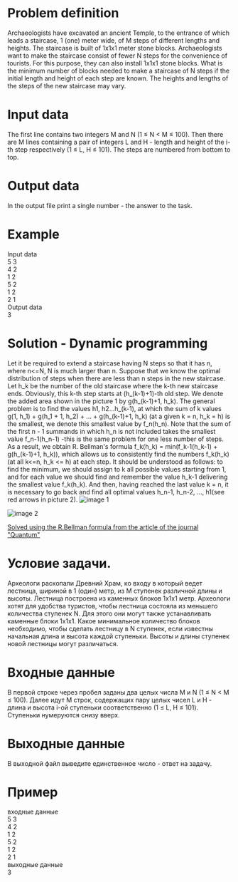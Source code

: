 # Problem definition
Archaeologists have excavated an ancient Temple, to the entrance of which leads a staircase, 1 (one) meter wide, of M steps of different lengths and heights. The staircase is built of 1x1x1 meter stone blocks. Archaeologists want to make the staircase consist of fewer N steps for the convenience of tourists. For this purpose, they can also install 1x1x1 stone blocks. What is the minimum number of blocks needed to make a staircase of N steps if the initial length and height of each step are known. The heights and lengths of the steps of the new staircase may vary.

# Input data
The first line contains two integers M and N (1 ≤ N < M ≤ 100). Then there are M lines containing a pair of integers L and H - length and height of the i-th step respectively (1 ≤ L, H ≤ 101). The steps are numbered from bottom to top.

# Output data
In the output file print a single number - the answer to the task.

# Example
Input data  
5 3  
4 2  
1 2  
5 2  
1 2  
2 1  
Output data   
3

# Solution - Dynamic programming
Let it be required to extend a staircase having N steps so that it has n, where n<=N, N is much larger than n. Suppose that we know the optimal distribution of steps when there are less than n steps in the new staircase. Let h_k be the number of the old staircase where the k-th new staircase ends. Obviously, this k-th step starts at (h_(k-1)+1)-th old step. We denote the added area shown in the picture 1 by g(h_(k-1)+1, h_k). The general problem is to find the values h1, h2...h_(k-1), at which the sum of k values g(1, h_1) + g(h_1 + 1, h_2) + ... + g(h_(k-1)+1, h_k) (at a given k = n, h_k = h) is the smallest, we denote this smallest value by f_n(h_n). Note that the sum of the first n - 1 summands in which h_n is not included takes the smallest value f_n-1(h_n-1) -this is the same problem for one less number of steps.   
As a result, we obtain R. Bellman's formula f_k(h_k) = min(f_k-1(h_k-1) + g(h_(k-1)+1, h_k)), which allows us to consistently find the numbers f_k(h_k) (at all k<=n, h_k <= h) at each step. It should be understood as follows: to find the minimum, we should assign to k all possible values starting from 1, and for each value we should find and remember the value h_k-1 delivering the smallest value f_k(h_k). And then, having reached the last value k = n, it is necessary to go back and find all optimal values h_n-1, h_n-2, ..., h1(see red arrows in picture 2).
![image 1](https://github.com/kozhinae/programming/assets/89837526/2593c746-4fcf-4024-ac41-553f5a057a50)

![image 2](https://github.com/kozhinae/programming/assets/89837526/febc8703-97d6-4af8-83c7-704c456e4a3c)

[Solved using the R.Bellman formula from the article of the journal "Quantum"](http://kvant.mccme.ru/1991/10/dinamicheskoe_programmirovanie.htm)

# Условие задачи.
Археологи раскопали Древний Храм, ко входу в который ведет лестница, шириной в 1 (один) метр, из М ступенек различной длины и высоты. Лестница построена из каменных блоков 1x1x1 метр. Археологи хотят для удобства туристов, чтобы лестница состояла из меньшего количества ступенек N. Для этого они могут также устанавливать каменные блоки 1x1x1. Какое минимальное количество блоков необходимо, чтобы сделать лестницу в N ступенек, если известны начальная длина и высота каждой ступеньки. Высоты и длины ступенек новой лестницы могут различаться.

# Входные данные
В первой строке через пробел заданы два целых числа M и N (1 ≤ N < M ≤ 100). Далее идут M строк, содержащих пару целых чисел L и H - длина и высота i-ой ступеньки соответственно (1 ≤ L, H ≤ 101). Ступеньки нумеруются снизу вверх.

# Выходные данные
В выходной файл выведите единственное число - ответ на задачу.

# Пример
входные данные  
5 3  
4 2  
1 2  
5 2  
1 2  
2 1  
выходные данные  
3
